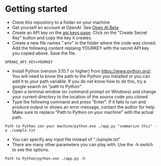 # Getting started
* Clone this repository to a folder on your machine
* Get yourself an account at OpenAI.  See [Open AI Beta](https://beta.openai.com/overview)
* Create an API key on the [api keys page](https://beta.openai.com/account/api-keys).  Click on the "Create Secret Key" button and copy the key it creates.
* Create a new file names ".env" in the folder where the code was cloned. Add the following content replaing YOURKEY with the secret API key you copied above.  Save the file.

``OPENAI_API_KEY=YOURKEY``

* Install Python (version 3.10.7 or higher) from https://www.python.org/. You will need to know the path to the Python you installed or you can add it to your path variable. If you do not know how to do this, try a google search on "path to Python"
* Open a terminal window (or command prompt on Windows) and change your current directory to the location of the source code you cloned
* Type the following command and press "Enter".  If it fails to run and produce output or shows an error message, contact the author for help.  Make sure to replace "Path to Python on your machine" with the actual path.

``Path to Python ion your machine/python.exe ./app.py "summarize this" -o ./sample.txt``

* You can specify any input file instead of "./sample.txt"
* There are many other parameters you can play with.  Use the -h switch to see the options.

``Path to Python/python.exe ./app.py -h``



